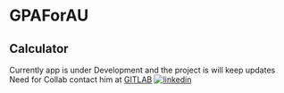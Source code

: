 # GPAForAU
## Calculator
Currently app is under Development and the project is will keep updates
Need for Collab contact him at [GITLAB](https://gitlab.com/iamshivakumaran)
[![linkedin](https://img.shields.io/badge/linkedin-0A66C2?style=for-the-badge&logo=linkedin&logoColor=white)](https://www.linkedin.com/iamshivakumaran)
